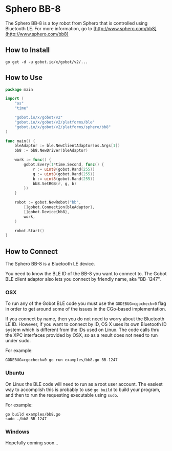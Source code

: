 # Sphero BB-8

The Sphero BB-8 is a toy robot from Sphero that is controlled using Bluetooth LE. For more information, go to [http://www.sphero.com/bb8](http://www.sphero.com/bb8)

## How to Install

```
go get -d -u gobot.io/x/gobot/v2/...
```

## How to Use

```go
package main

import (
	"os"
	"time"

	"gobot.io/x/gobot/v2"
	"gobot.io/x/gobot/v2/platforms/ble"
	"gobot.io/x/gobot/v2/platforms/sphero/bb8"
)

func main() {
	bleAdaptor := ble.NewClientAdaptor(os.Args[1])
	bb8 := bb8.NewDriver(bleAdaptor)

	work := func() {
		gobot.Every(1*time.Second, func() {
			r := uint8(gobot.Rand(255))
			g := uint8(gobot.Rand(255))
			b := uint8(gobot.Rand(255))
			bb8.SetRGB(r, g, b)
		})
	}

	robot := gobot.NewRobot("bb",
		[]gobot.Connection{bleAdaptor},
		[]gobot.Device{bb8},
		work,
	)

	robot.Start()
}
```

## How to Connect

The Sphero BB-8 is a Bluetooth LE device.

You need to know the BLE ID of the BB-8 you want to connect to. The Gobot BLE client adaptor also lets you connect by friendly name, aka "BB-1247".

### OSX

To run any of the Gobot BLE code you must use the `GODEBUG=cgocheck=0` flag in order to get around some of the issues in the CGo-based implementation.

If you connect by name, then you do not need to worry about the Bluetooth LE ID. However, if you want to connect by ID, OS X uses its own Bluetooth ID system which is different from the IDs used on Linux. The code calls thru the XPC interfaces provided by OSX, so as a result does not need to run under sudo.

For example:

    GODEBUG=cgocheck=0 go run examples/bb8.go BB-1247

### Ubuntu

On Linux the BLE code will need to run as a root user account. The easiest way to accomplish this is probably to use `go build` to build your program, and then to run the requesting executable using `sudo`.

For example:

    go build examples/bb8.go
    sudo ./bb8 BB-1247

### Windows

Hopefully coming soon...
